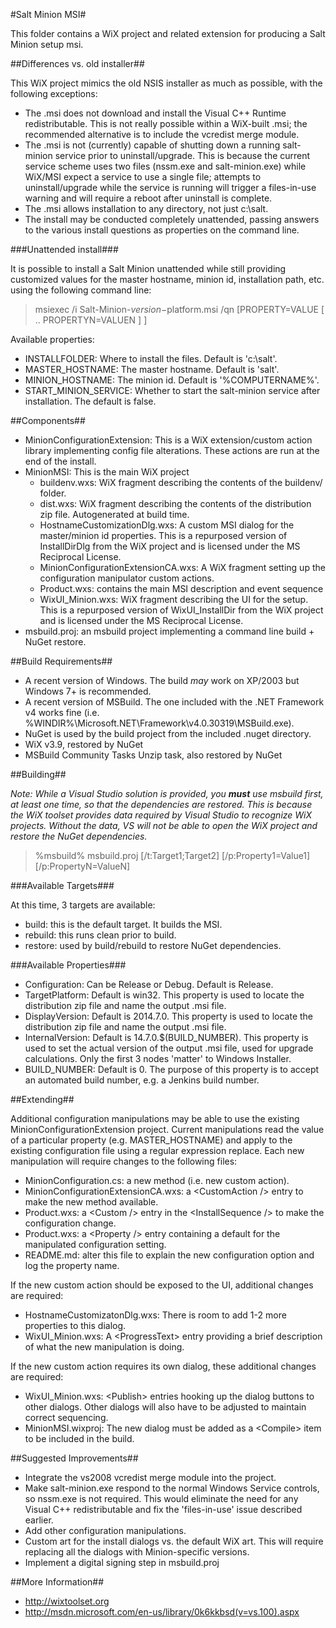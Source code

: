 #Salt Minion MSI#

This folder contains a WiX project and related extension for producing a
Salt Minion setup msi.

##Differences vs. old installer##

This WiX project mimics the old NSIS installer as much as possible, with
the following exceptions:

- The .msi does not download and install the Visual C++ Runtime
  redistributable. This is not really possible within a WiX-built .msi;
  the recommended alternative is to include the vcredist merge module.
- The .msi is not (currently) capable of shutting down a running
  salt-minion service prior to uninstall/upgrade. This is because the
  current service scheme uses two files (nssm.exe and salt-minion.exe)
  while WiX/MSI expect a service to use a single file; attempts to
  uninstall/upgrade while the service is running will trigger a
  files-in-use warning and will require a reboot after uninstall is
  complete.
- The .msi allows installation to any directory, not just c:\salt.
- The install may be conducted completely unattended, passing answers to
  the various install questions as properties on the command line.

###Unattended install###

It is possible to install a Salt Minion unattended while still providing
customized values for the master hostname, minion id, installation path,
etc. using the following command line:

> msiexec /i Salt-Minion-$version-$platform.msi /qn [PROPERTY=VALUE [ ..
> PROPERTYN=VALUEN ] ]

Available properties:

- INSTALLFOLDER: Where to install the files. Default is 'c:\salt'.
- MASTER\_HOSTNAME: The master hostname. Default is 'salt'.
- MINION\_HOSTNAME: The minion id. Default is '%COMPUTERNAME%'.
- START\_MINION\_SERVICE: Whether to start the salt-minion service after
  installation. The default is false.

##Components##

- MinionConfigurationExtension: This is a WiX extension/custom action
  library implementing config file alterations. These actions are run at
  the end of the install.
- MinionMSI: This is the main WiX project
  - buildenv.wxs: WiX fragment describing the contents of the buildenv/
    folder.
  - dist.wxs: WiX fragment describing the contents of the distribution
    zip file. Autogenerated at build time.
  - HostnameCustomizationDlg.wxs: A custom MSI dialog for the
    master/minion id properties. This is a repurposed version of
    InstallDirDlg from the WiX project and is licensed under the MS
    Reciprocal License.
  - MinionConfigurationExtensionCA.wxs: A WiX fragment setting up the
    configuration manipulator custom actions.
  - Product.wxs: contains the main MSI description and event sequence
  - WixUI\_Minion.wxs: WiX fragment describing the UI for the setup. This
    is a repurposed version of WixUI_InstallDir from the WiX project and
    is licensed under the MS Reciprocal License.
- msbuild.proj: an msbuild project implementing a command line build +
  NuGet restore.

##Build Requirements##

- A recent version of Windows. The build *may* work on XP/2003 but
  Windows 7+ is recommended.
- A recent version of MSBuild. The one included with the .NET Framework
  v4 works fine (i.e.
%WINDIR%\Microsoft.NET\Framework\v4.0.30319\MSBuild.exe).
- NuGet is used by the build project from the included .nuget directory.
- WiX v3.9, restored by NuGet
- MSBuild Community Tasks Unzip task, also restored by NuGet

##Building##

*Note: While a Visual Studio solution is provided, you **must** use msbuild
first, at least one time, so that the dependencies are restored. This is
because the WiX toolset provides data required by Visual Studio to
recognize WiX projects. Without the data, VS will not be able to open
the WiX project and restore the NuGet dependencies.*

> %msbuild% msbuild.proj [/t:Target1;Target2] [/p:Property1=Value1]
> [/p:PropertyN=ValueN]

###Available Targets###

At this time, 3 targets are available:

- build: this is the default target. It builds the MSI.
- rebuild: this runs clean prior to build.
- restore: used by build/rebuild to restore NuGet dependencies.

###Available Properties###

- Configuration: Can be Release or Debug. Default is Release.
- TargetPlatform: Default is win32. This property is used to locate the
  distribution zip file and name the output .msi file.
- DisplayVersion: Default is 2014.7.0. This property is used to locate
  the distribution zip file and name the output .msi file.
- InternalVersion: Default is 14.7.0.$(BUILD_NUMBER). This property is
  used to set the actual version of the output .msi file, used for
  upgrade calculations. Only the first 3 nodes 'matter' to Windows
  Installer.
- BUILD_NUMBER: Default is 0. The purpose of this property is to accept
  an automated build number, e.g. a Jenkins build number.

##Extending##

Additional configuration manipulations may be able to use the existing
MinionConfigurationExtension project. Current manipulations read the
value of a particular property (e.g. MASTER\_HOSTNAME) and apply to the
existing configuration file using a regular expression replace. Each new
manipulation will require changes to the following files:

- MinionConfiguration.cs: a new method (i.e. new custom action).
- MinionConfigurationExtensionCA.wxs: a &lt;CustomAction /&gt; entry to make
  the new method available.
- Product.wxs: a &lt;Custom /&gt; entry in the &lt;InstallSequence /&gt; to make the
  configuration change.
- Product.wxs: a &lt;Property /&gt; entry containing a default for the
  manipulated configuration setting.
- README.md: alter this file to explain the new configuration option and
  log the property name.

If the new custom action should be exposed to the UI, additional changes
are required:

- HostnameCustomizatonDlg.wxs: There is room to add 1-2 more properties
  to this dialog.
- WixUI_Minion.wxs: A &lt;ProgressText&gt; entry providing a brief
  description of what the new manipulation is doing.

If the new custom action requires its own dialog, these additional
changes are required:

- WixUI_Minion.wxs: &lt;Publish&gt; entries hooking up the dialog buttons to
  other dialogs. Other dialogs will also have to be adjusted to maintain
  correct sequencing.
- MinionMSI.wixproj: The new dialog must be added as a &lt;Compile&gt; item
  to be included in the build.

##Suggested Improvements##

- Integrate the vs2008 vcredist merge module into the project.
- Make salt-minion.exe respond to the normal Windows Service controls,
  so nssm.exe is not required. This would eliminate the need for any
  Visual C++ redistributable and fix the 'files-in-use' issue described
  earlier.
- Add other configuration manipulations.
- Custom art for the install dialogs vs. the default WiX art. This will
  require replacing all the dialogs with Minion-specific versions.
- Implement a digital signing step in msbuild.proj

##More Information##

- http://wixtoolset.org
- http://msdn.microsoft.com/en-us/library/0k6kkbsd(v=vs.100).aspx
